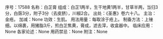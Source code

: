 序号：17588
名称：白芷膏
组成：白芷1两半，生干地黄1两半，甘草半两，当归3分，白蔹3分，附子3分（去皮脐），川椒2合。
出处：《圣惠》卷六十八。
主治：金疮。
加减：None
功效：生肌。
用法用量：每取涂于疮上。
制备方法：上锉细。以绵裹，用猪脂3斤，煎白芷焦黄，膏成，滤去滓，收盒器中。
临床应用：None
各家论述：None
用药禁忌：None
附注：None
